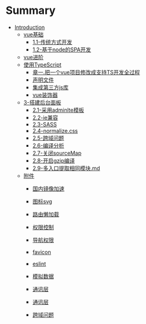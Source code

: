 # Summary

* [Introduction](README.md)
    * [vue基础]()
        * [1.1-传统方式开发](1-基础知识/1.1-传统方式开发.md)
        * [1.2-基于node的SPA开发](1-基础知识/1.2-基于node的SPA开发.md)
    * [vue进阶]()
    * [使用TypeScript]()
        * [章一.把一个vue项目修改成支持TS开发全过程](使用TypeScript/基章一.把一个vue项目修改成支持TS开发全过程础构建.md)
        * [声明文件](使用TypeScript/声明文件.md)
        * [集成第三方js库](使用TypeScript/集成第三方js库.md)
        * [vue装饰器](使用TypeScript/vue装饰器.md)
    * [3-搭建后台面板]()
        * [2.1-采用adminlte模板](3-搭建后台面板/2.1-采用adminlte模板.md)
        * [2.2-ie兼容](3-搭建后台面板/2.2-ie兼容.md)
        * [2.3-SASS](3-搭建后台面板/2.3-SASS.md)
        * [2.4-normalize.css](3-搭建后台面板/2.4-normalize.css.md)
        * [2.5-跨域问题](3-搭建后台面板/2.5-跨域问题.md)
        * [2.6-编译分析](3-搭建后台面板/2.6-编译分析.md)
        * [2.7-关闭sourceMap](3-搭建后台面板/2.7-关闭sourceMap.md)
        * [2.8-开启gzip编译](3-搭建后台面板/2.8-开启gzip编译.md)
        * [2.9-多入口提取相同模块.md](3-搭建后台面板/2.9-多入口提取相同模块.md)
    * [附件]()
        * [国内镜像加速](附件/国内镜像加速.md)



        * [图标svg](搭建后台面板/图标svg.md)
        * [路由懒加载](搭建后台面板/路由懒加载.md)
        * [权限控制](搭建后台面板/权限控制.md)
        * [导航权限](搭建后台面板/导航权限.md)
        * [favicon](搭建后台面板/favicon.md)
        * [eslint](搭建后台面板/eslint.md)
        * [模拟数据](搭建后台面板/模拟数据.md)
        * [通讯层](搭建后台面板/通讯层.md)
        * [通讯层](搭建后台面板/baseurl.md)
        * [跨域问题](搭建后台面板/跨域问题.md)

